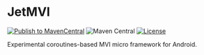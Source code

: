 # JetMVI
[![Publish to MavenCentral](https://github.com/solrudev/JetMVI/actions/workflows/publish.yml/badge.svg)](https://github.com/solrudev/JetMVI/actions/workflows/publish.yml)
![Maven Central](https://img.shields.io/maven-central/v/io.github.solrudev/jetmvi.svg)
[![License](https://img.shields.io/badge/License-Apache_2.0-blue.svg)](https://github.com/solrudev/JetMVI/blob/master/LICENSE)

Experimental coroutines-based MVI micro framework for Android.